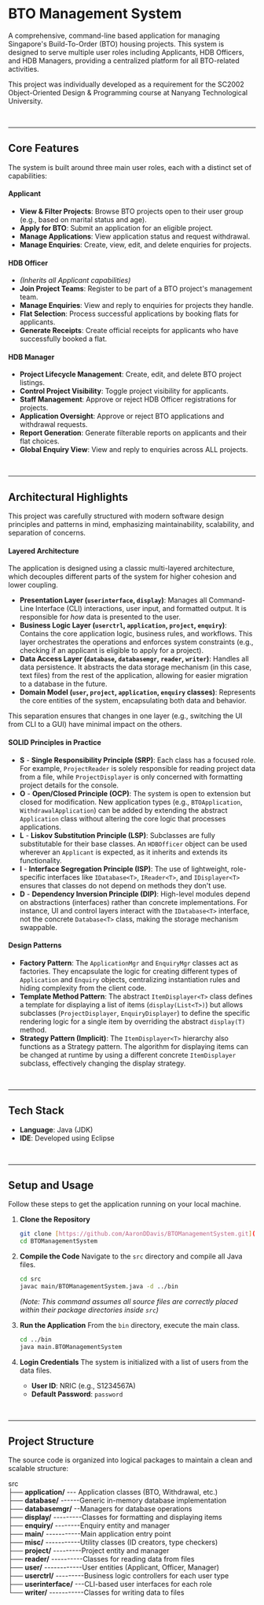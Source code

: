 # BTO Management System

A comprehensive, command-line based application for managing Singapore's Build-To-Order (BTO) housing projects. This system is designed to serve multiple user roles including Applicants, HDB Officers, and HDB Managers, providing a centralized platform for all BTO-related activities.

This project was individually developed as a requirement for the SC2002 Object-Oriented Design & Programming course at Nanyang Technological University.

<br>

---

## Core Features

The system is built around three main user roles, each with a distinct set of capabilities:

#### **Applicant**
* **View & Filter Projects**: Browse BTO projects open to their user group (e.g., based on marital status and age).
* **Apply for BTO**: Submit an application for an eligible project.
* **Manage Applications**: View application status and request withdrawal.
* **Manage Enquiries**: Create, view, edit, and delete enquiries for projects.

#### **HDB Officer**
* *(Inherits all Applicant capabilities)* 
* **Join Project Teams**: Register to be part of a BTO project's management team.
* **Manage Enquiries**: View and reply to enquiries for projects they handle.
* **Flat Selection**: Process successful applications by booking flats for applicants.
* **Generate Receipts**: Create official receipts for applicants who have successfully booked a flat.

#### **HDB Manager**
* **Project Lifecycle Management**: Create, edit, and delete BTO project listings.
* **Control Project Visibility**: Toggle project visibility for applicants.
* **Staff Management**: Approve or reject HDB Officer registrations for projects.
* **Application Oversight**: Approve or reject BTO applications and withdrawal requests.
* **Report Generation**: Generate filterable reports on applicants and their flat choices.
* **Global Enquiry View**: View and reply to enquiries across ALL projects.

<br>

---

## Architectural Highlights

This project was carefully structured with modern software design principles and patterns in mind, emphasizing maintainability, scalability, and separation of concerns.

#### **Layered Architecture**
The application is designed using a classic multi-layered architecture, which decouples different parts of the system for higher cohesion and lower coupling.

* **Presentation Layer (`userinterface`, `display`)**: Manages all Command-Line Interface (CLI) interactions, user input, and formatted output. It is responsible for *how* data is presented to the user.
* **Business Logic Layer (`userctrl`, `application`, `project`, `enquiry`)**: Contains the core application logic, business rules, and workflows. This layer orchestrates the operations and enforces system constraints (e.g., checking if an applicant is eligible to apply for a project).
* **Data Access Layer (`database`, `databasemgr`, `reader`, `writer`)**: Handles all data persistence. It abstracts the data storage mechanism (in this case, text files) from the rest of the application, allowing for easier migration to a database in the future.
* **Domain Model (`user`, `project`, `application`, `enquiry` classes)**: Represents the core entities of the system, encapsulating both data and behavior.

This separation ensures that changes in one layer (e.g., switching the UI from CLI to a GUI) have minimal impact on the others.

#### **SOLID Principles in Practice**
* **S** - **Single Responsibility Principle (SRP)**: Each class has a focused role. For example, `ProjectReader` is solely responsible for reading project data from a file, while `ProjectDisplayer` is only concerned with formatting project details for the console.
* **O** - **Open/Closed Principle (OCP)**: The system is open to extension but closed for modification. New application types (e.g., `BTOApplication`, `WithdrawalApplication`) can be added by extending the abstract `Application` class without altering the core logic that processes applications.
* **L** - **Liskov Substitution Principle (LSP)**: Subclasses are fully substitutable for their base classes. An `HDBOfficer` object can be used wherever an `Applicant` is expected, as it inherits and extends its functionality.
* **I** - **Interface Segregation Principle (ISP)**: The use of lightweight, role-specific interfaces like `IDatabase<T>`, `IReader<T>`, and `IDisplayer<T>` ensures that classes do not depend on methods they don't use.
* **D** - **Dependency Inversion Principle (DIP)**: High-level modules depend on abstractions (interfaces) rather than concrete implementations. For instance, UI and control layers interact with the `IDatabase<T>` interface, not the concrete `Database<T>` class, making the storage mechanism swappable.

#### **Design Patterns**
* **Factory Pattern**: The `ApplicationMgr` and `EnquiryMgr` classes act as factories. They encapsulate the logic for creating different types of `Application` and `Enquiry` objects, centralizing instantiation rules and hiding complexity from the client code.
* **Template Method Pattern**: The abstract `ItemDisplayer<T>` class defines a template for displaying a list of items (`display(List<T>)`) but allows subclasses (`ProjectDisplayer`, `EnquiryDisplayer`) to define the specific rendering logic for a single item by overriding the abstract `display(T)` method.
* **Strategy Pattern (Implicit)**: The `ItemDisplayer<T>` hierarchy also functions as a Strategy pattern. The algorithm for displaying items can be changed at runtime by using a different concrete `ItemDisplayer` subclass, effectively changing the display strategy.

<br>

---

## Tech Stack

* **Language**: Java (JDK) 
* **IDE**: Developed using Eclipse
<!--* **Version Control**: Git & GitHub -->

<br>

---

## Setup and Usage

Follow these steps to get the application running on your local machine.

1.  **Clone the Repository**
    ```bash
    git clone [https://github.com/AaronDDavis/BTOManagementSystem.git](https://github.com/AaronDDavis/BTOManagementSystem.git)
    cd BTOManagementSystem
    ```

2.  **Compile the Code**
    Navigate to the `src` directory and compile all Java files.
    ```bash
    cd src
    javac main/BTOManagementSystem.java -d ../bin
    ```
    *(Note: This command assumes all source files are correctly placed within their package directories inside `src`)*

3.  **Run the Application**
    From the `bin` directory, execute the main class.
    ```bash
    cd ../bin
    java main.BTOManagementSystem
    ```

4.  **Login Credentials**
    The system is initialized with a list of users from the data files.
    * **User ID**: NRIC (e.g., S1234567A) 
    * **Default Password**: `password` 

<br>

---

## Project Structure

The source code is organized into logical packages to maintain a clean and scalable structure:

src  
├── **application/** --- Application classes (BTO, Withdrawal, etc.)  
├── **database/** ------Generic in-memory database implementation  
├── **databasemgr/** --Managers for database operations  
├── **display/** ---------Classes for formatting and displaying items  
├── **enquiry/** --------Enquiry entity and manager  
├── **main/** -----------Main application entry point  
├── **misc/** -----------Utility classes (ID creators, type checkers)  
├── **project/** ---------Project entity and manager  
├── **reader/** ----------Classes for reading data from files  
├── **user/** ------------User entities (Applicant, Officer, Manager)  
├── **userctrl/** ---------Business logic controllers for each user type  
├── **userinterface/** ---CLI-based user interfaces for each role  
└── **writer/** -----------Classes for writing data to files
